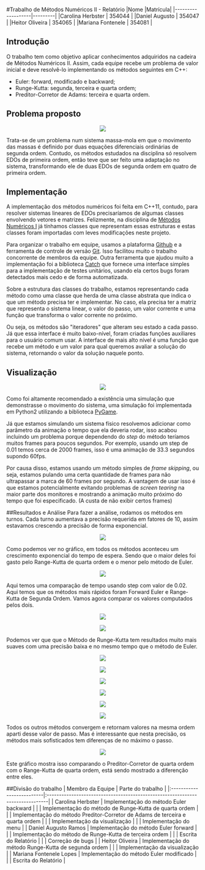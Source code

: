 
#Trabalho de Métodos Numéricos II - Relatório
|Nome               |Matrícula|
|-------------------|---------|
|Carolina Herbster  | 354044  |
|Daniel Augusto     | 354047  |
|Heitor Oliveira    | 354065  |
|Mariana Fontenele  | 354081  |

## Introdução
O trabalho tem como objetivo aplicar conhecimentos adquiridos na cadeira de
Métodos Numéricos II. Assim, cada equipe recebe um problema de valor inicial e
deve resolvê-lo implementando os métodos seguintes em C++:

* Euler: forward, modificado e backward;
* Runge-Kutta: segunda, terceira e quarta ordem;
* Preditor-Corretor de Adams: terceira e quarta ordem.

## Problema proposto

<p align="center"><img src="./enunciado.png"/></p>

Trata-se de um problema num sistema massa-mola em que o movimento das massas é
definido por duas equações diferenciais ordinárias de segunda ordem. Contudo,
os métodos estudados na disciplina só resolvem EDOs de primeira ordem, então
teve que ser feito uma adaptação no sistema, transformando ele de duas EDOs de
segunda ordem em quatro de primeira ordem.

## Implementação

A implementação dos métodos numéricos foi feita em C++11, contudo, para resolver
sistemas lineares de EDOs precisaríamos de algumas classes envolvendo vetores e
matrizes. Felizmente, na disciplina de [Métodos Numéricos I][m1] já tínhamos
classes que representam essas estruturas e estas classes foram importadas com
leves modificações neste projeto.

Para organizar o trabalho em equipe, usamos a plataforma [Github][m2] e a
ferramenta de controle de versão [Git][git]. Isso facilitou muito o trabalho
concorrente de membros da equipe. Outra ferramenta que ajudou muito a
implementação foi a biblioteca [Catch][cth] que fornece uma interface simples
para a implementação de testes unitários, usando ela certos bugs foram
detectados mais cedo e de forma automatizada.

Sobre a estrutura das classes do trabalho, estamos representando cada método
como uma classe que herda de uma classe abstrata que indica o que um método
precisa ter e implementar. No caso, ela precisa ter a matriz que representa o
sistema linear, o valor do passo, um valor corrente e uma função que transforma
o valor corrente no próximo.

Ou seja, os métodos são "iteradores" que alteram seu estado a cada passo.
Já que essa interface é muito baixo-nível, foram criadas funções auxiliares
para o usuário comum usar. A interface de mais alto nível é uma função que
recebe um método e um valor para qual queremos avaliar a solução do sistema,
retornando o valor da solução naquele ponto.

[m1]: https://github.com/danisson/final-metodos1 "Github do projeto anterior"
[m2]: https://github.com/danisson/final-metodos2 "Github do projeto atual"
[git]: http://en.wikipedia.org/wiki/Git_%28software%29 "Página do Wikipédia sobre git"
[cth]: https://github.com/philsquared/Catch "Github da biblioteca Catch"

## Visualização

<p align="center"><img src="./visualização.png"/></p>

Como foi altamente recomendado a existência uma simulação que demonstrasse o
movimento do sistema, uma simulação foi implementada em Python2 utilizando a
biblioteca [PyGame][pg].

Já que estamos simulando um sistema físico resolvemos adicionar como parâmetro
da animação o tempo que ela deveria rodar, isso acabou incluindo um problema
porque dependendo do *step* do método teríamos muitos frames para poucos
segundos. Por exemplo, usando um step de 0.01 temos cerca de 2000 frames, isso
é uma animação de 33.3 segundos supondo 60fps.

Por causa disso, estamos usando um método simples de *frame skipping*, ou seja,
estamos pulando uma certa quantidade de frames para não ultrapassar a marca de
60 frames por segundo. A vantagem de usar isso é que estamos potencialmente
evitando problemas de *screen tearing* na maior parte dos monitores e mostrando
a animação muito próximo do tempo que foi especificado. (A custa de não exibir
certos frames)

[pg]: http://en.wikipedia.org/wiki/Pygame "Página do Wikipédia sobre Pygame"

##Resultados e Análise
Para fazer a análise, rodamos os métodos em turnos. Cada turno aumentava a
precisão requerida em fatores de 10, assim estavamos crescendo a precisão de
forma exponencial.

<p align="center"><img src="./tempos.png"/></p>

Como podemos ver no gráfico, em todos os métodos aconteceu um crescimento
exponencial do tempo de espera. Sendo que o maior deles foi gasto pelo
Range-Kutta de quarta ordem e o menor pelo método de Euler.

<p align="center"><img src="./2e-2/Tempos.png"/></p>

Aqui temos uma comparação de tempo usando step com valor de 0.02. Aqui temos que
os métodos mais rápidos foram Forward Euler e Range-Kutta de Segunda Ordem.
Vamos agora comparar os valores computados pelos dois.

<p align="center"><img src="./2e-2/Forward Euler.png"/></p>
<p align="center"><img src="./2e-2/Runge-Kutta 2.png"/></p>

Podemos ver que que o Método de Runge-Kutta tem resultados muito mais suaves com
uma precisão baixa e no mesmo tempo que o método de Euler.

<p align="center"><img src="./2e-2/Backward Euler.png.png"/></p>
<p align="center"><img src="./2e-2/Euler Modificado.png"/></p>
<p align="center"><img src="./2e-2/Runge-Kutta 3.png"/></p>
<p align="center"><img src="./2e-2/Runge-Kutta 4.png"/></p>
<p align="center"><img src="./2e-2/Preditor-Corretor 3.png"/></p>
<p align="center"><img src="./2e-2/Preditor-Corretor 4.png"/></p>

Todos os outros métodos convergem e retornam valores na mesma ordem aparti
desse valor de passo. Mas é interessante que nesta precisão, os métodos mais
sofisticados tem diferenças de no máximo o passo.

<p align="center"><img src="./2e-2/Preditor4 vs K4.png"/></p>

Este gráfico mostra isso comparando o Preditor-Corretor de quarta ordem com o
Range-Kutta de quarta ordem, está sendo mostrado a diferenção entre eles.


##Divisão do trabalho
| Membro da Equipe          | Parte do trabalho                                                             |
|:--------------------------|:------------------------------------------------------------------------------|
| Carolina Herbster         | Implementação do método Euler backward                                        |
|                           | Implementação do método de Runge-Kutta de quarta ordem                        |
|                           | Implementação do método Preditor-Corretor de Adams de terceira e quarta ordem |
|                           | Implementação da visualização                                                 |
|                           | Implementação do menu                                                         |
| Daniel Augusto Ramos      | Implementação do método Euler forward                                         |
|                           | Implementação do método de Runge-Kutta de terceira ordem                      |
|                           | Escrita do Relatório                                                          |
|                           | Correção de bugs                                                              |
| Heitor Oliveira           | Implementação do método Runge-Kutta de segunda ordem                          |
|                           | Implementação da visualização                                                 |
| Mariana Fontenele Lopes   | Implementação do método Euler modificado                                      |
|                           | Escrita do Relatório                                                          |